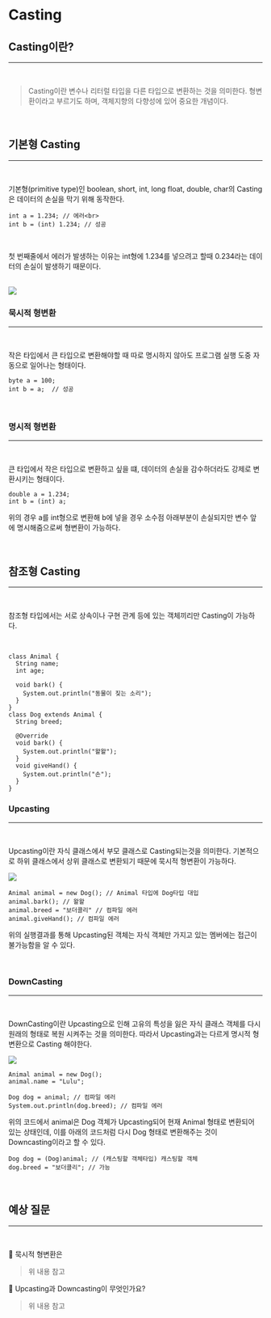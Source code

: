# **Casting**

## **Casting이란?**

---

<br>

> Casting이란 변수나 리터럴 타입을 다른 타입으로 변환하는 것을 의미한다. 형변환이라고 부르기도 하며, 객체지향의 다향성에 있어 중요한 개념이다.

<br>

## **기본형 Casting**

---

<br>

기본형(primitive type)인 boolean, short, int, long float, double, char의 Casting은 데이터의 손실을 막기 위해 동작한다.

```
int a = 1.234; // 에러<br>
int b = (int) 1.234; // 성공
```

<br>

첫 번째줄에서 에러가 발생하는 이유는 int형에 1.234를 넣으려고 할때 0.234라는 데이터의 손실이 발생하기 때문이다.

<br>

<img src = "Casting1.png">

### **묵시적 형변환**

---

<br>

작은 타입에서 큰 타입으로 변환해야할 때 따로 명시하지 않아도 프로그램 실행 도중 자동으로 일어나는 형태이다.

```
byte a = 100;
int b = a;  // 성공
```

<br>

### **명시적 형변환**

---

<br>

큰 타입에서 작은 타입으로 변환하고 싶을 떄, 데이터의 손실을 감수하더라도 강제로 변환시키는 형태이다.

```
double a = 1.234;
int b = (int) a;
```

위의 경우 a를 int형으로 변환해 b에 넣을 경우 소수점 아래부분이 손실되지만 변수 앞에 명시해줌으로써 형변환이 가능하다.

<br>

## **참조형 Casting**

---

<br>

참조형 타입에서는 서로 상속이나 구현 관계 등에 있는 객체끼리만 Casting이 가능하다.

<br>

```
class Animal {
  String name;
  int age;

  void bark() {
    System.out.println("동물이 짖는 소리");
  }
}
class Dog extends Animal {
  String breed;

  @Override
  void bark() {
    System.out.println("왈왈");
  }
  void giveHand() {
    System.out.println("손");
  }
}
```

### **Upcasting**

---

<br>

Upcasting이란 자식 클래스에서 부모 클래스로 Casting되는것을 의미한다. 기본적으로 하위 클래스에서 상위 클래스로 변환되기 때문에 묵시적 형변환이 가능하다.

<img src = "Casting2.png">

```
Animal animal = new Dog(); // Animal 타입에 Dog타입 대입
animal.bark(); // 왈왈
animal.breed = "보더콜리" // 컴파일 에러
animal.giveHand(); // 컴파일 에러
```

위의 실행결과를 통해 Upcasting된 객체는 자식 객체만 가지고 있는 멤버에는 접근이 불가능함을 알 수 있다.

<br>

### **DownCasting**

---

<br>

DownCasting이란 Upcasting으로 인해 고유의 특성을 잃은 자식 클래스 객체를 다시 원래의 형태로 복원 시켜주는 것을 의미한다. 따라서 Upcasting과는 다르게 명시적 형변환으로 Casting 해야한다.

<img src = "Casting3.png">

```
Animal animal = new Dog();
animal.name = "Lulu";

Dog dog = animal; // 컴파일 에러
System.out.println(dog.breed); // 컴파일 에러
```

위의 코드에서 animal은 Dog 객체가 Upcasting되어 현재 Animal 형태로 변환되어 있는 상태인데, 이를 아래의 코드처럼 다시 Dog 형태로 변환해주는 것이 Downcasting이라고 할 수 있다.

```
Dog dog = (Dog)animal; // (캐스팅할 객체타입) 캐스팅할 객체
dog.breed = "보더콜리"; // 가능
```

<br>

## **예상 질문**

---

<br>

📌 묵시적 형변환은

> 위 내용 참고

📌 Upcasting과 Downcasting이 무엇인가요?

> 위 내용 참고
